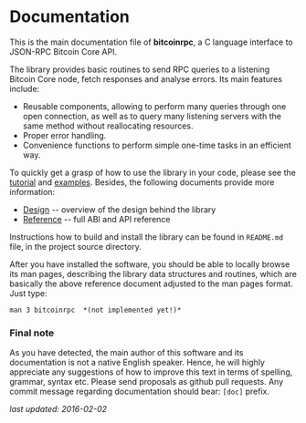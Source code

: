 # Documentation

This is the main documentation file of **bitcoinrpc**, a C language interface
to JSON-RPC Bitcoin Core API.

The library provides basic routines to send RPC queries to a listening
Bitcoin Core node, fetch responses and analyse errors.
Its main features include:

* Reusable components, allowing to perform many queries through one open
  connection, as well as to query many listening servers with the same method
  without reallocating resources.
* Proper error handling.
* Convenience functions to perform simple one-time tasks in an efficient way.

To quickly get a grasp of how to use the library in your code, please see
the [tutorial](./tutorial.md) and [examples](./examples.md).  Besides, the
following documents provide more information:

* [Design](./design.md) -- overview of the design behind the library
* [Reference](./reference.md) -- full ABI and API reference

Instructions how to build and install the library can be found in
`README.md` file, in the project source directory.

After you have installed the software, you should be able to locally
browse its man pages, describing the library data structures and routines,
which are basically the above reference document adjusted to the man pages
format. Just type:

    man 3 bitcoinrpc  *(not implemented yet!)*


### Final note

As you have detected, the main author of this software and its documentation
is not a native English speaker.  Hence, he will highly appreciate any
suggestions of how to improve this text in terms of spelling, grammar, syntax
etc.  Please send proposals as github pull requests.  Any commit message
regarding documentation should bear: `[doc]` prefix.

*last updated: 2016-02-02*
